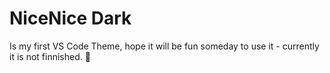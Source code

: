 # NiceNice Dark
Is my first VS Code Theme, hope it will be fun someday to use it - currently it is not finnished. 😬

